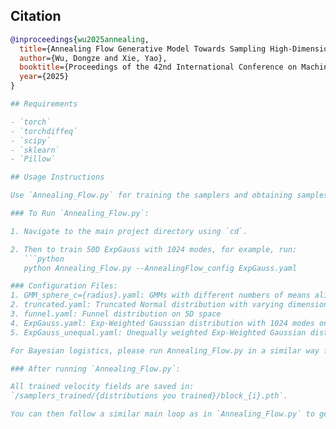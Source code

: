 ## Citation
```bibtex
@inproceedings{wu2025annealing,
  title={Annealing Flow Generative Model Towards Sampling High-Dimensional and Multi-Modal Distributions},
  author={Wu, Dongze and Xie, Yao},
  booktitle={Proceedings of the 42nd International Conference on Machine Learning (ICML)},
  year={2025}
}

## Requirements

- `torch`
- `torchdiffeq`
- `scipy`
- `sklearn`
- `Pillow`

## Usage Instructions

Use `Annealing_Flow.py` for training the samplers and obtaining samples.

### To Run `Annealing_Flow.py`:

1. Navigate to the main project directory using `cd`.

2. Then to train 50D ExpGauss with 1024 modes, for example, run:
   ```python
   python Annealing_Flow.py --AnnealingFlow_config ExpGauss.yaml

### Configuration Files:
1. GMM_sphere_c={radius}.yaml: GMMs with different numbers of means aligned on a circle with radius c.
2. truncated.yaml: Truncated Normal distribution with varying dimensions and radius c, i.e., 1_{||x||>c}*N(0,I_{d})
3. funnel.yaml: Funnel distribution on 5D space
4. ExpGauss.yaml: Exp-Weighted Gaussian distribution with 1024 modes on 50D space
5. ExpGauss_unequal.yaml: Unequally weighted Exp-Weighted Gaussian distribution with 1024 modes on 50D space

For Bayesian logistics, please run Annealing_Flow.py in a similar way from the Bayesian_Logistics folder.

### After running `Annealing_Flow.py`:

All trained velocity fields are saved in: 
`/samplers_trained/{distributions you trained}/block_{i}.pth`.

You can then follow a similar main loop as in `Annealing_Flow.py` to generate new samples using the saved neural networks.

